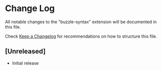 # Change Log

All notable changes to the "buzzle-syntax" extension will be documented in this file.

Check [Keep a Changelog](http://keepachangelog.com/) for recommendations on how to structure this file.

## [Unreleased]

- Initial release